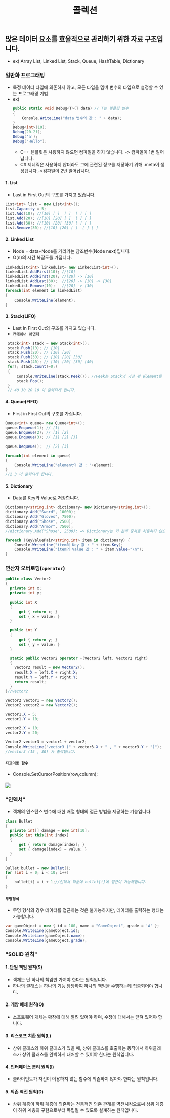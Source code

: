 ﻿---
layout: simple
title: "콜렉션"
---
## 많은 데이터 요소를 효율적으로 관리하기 위한 자료 구조입니다.
- ex) Array List, Linked List, Stack, Queue, HashTable, Dictionary

### **일반화 프로그래밍**
- 특정 데이터 타입에 의존하지 않고, 모든 타입을 멤버 변수의 타입으로 설정할 수 있는 프로그래밍 기법
- ex)
  ```csharp
  public static void Debug<T>(T data) // T는 템플릿 변수
  {
      Console.WriteLine("data 변수의 값 : " + data);
  }
  Debug<int>(10);
  Debug(20.2f);
  Debug('a');
  Debug("Hello");
  ```
  - C++ 템플릿은 사용하지 않으면 컴파일을 하지 않습니다. -> 컴파일이 1번 일어납니다.
  - C# 제네릭은 사용하지 않더라도 그에 관련된 정보를 저장하기 위해 .meta이 생성됩니다.->컴파일이 2번 일어납니다.


#### 1. List
- Last in First Out의 구조를 가지고 있습니다.
```csharp
List<int> list = new List<int>();
list.Capacity = 5;
list.Add(10); //[10] [ ]  [ ]  [ ] [ ]
list.Add(20); //[10] [20] [ ]  [ ] [ ]
list.Add(30); //[10] [20] [30] [ ] [ ]
list.Remove(30); //[10] [20] [ ]  [ ] [ ]
```

#### 2. Linked List
- Node = data+Node를 가리키는 참조변수(Node next)입니다.
- O(n)의 시간 복잡도를 가집니다.
```csharp
LinkedList<int> linkedList= new LinkedList<int>();
linkedList.AddFirst(10); //[10]
linkedList.AddFirst(20); //[20] -> [10]
linkedList.AddLast(30);  //[20] -> [10] -> [30]
linkedList.Remove(10);   //[20] -> [30]
foreach(int element in linkedList)
{
    Console.WriteLine(element);
}
```

#### 3. Stack(LIFO)
- Last In First Out의 구조를 가지고 있습니다.
- `컨테이너 어댑터`
```csharp
 Stack<int> stack = new Stack<int>();
 stack.Push(10); // [10] 
 stack.Push(20); // [10] [20]
 stack.Push(30); // [10] [20] [30] 
 stack.Push(40); // [10] [20] [30] [40] 
 for(; stack.Count!=0;)
 {
     Console.WriteLine(stack.Peek()); //Peek는 Stack의 가장 위 element를 반환하는 함수입니다.
     stack.Pop();
 }
 // 40 30 20 10 이 출력되게 됩니다.
```

#### 4. Queue(FIFO)
- First in First Out의 구조를 가집니다.

````csharp
Queue<int> queue= new Queue<int>();
queue.Enqueue(1); // [1]
queue.Enqueue(2); // [1] [2]
queue.Enqueue(3); // [1] [2] [3]

queue.Dequeue();  // [2] [3]

foreach(int element in queue)
{
    Console.WriteLine("element의 값 : "+element);
}
//2 3 이 출력되게 됩니다.
````
#### 5. Dictionary
- Data를 Key와 Value로 저장합니다.
```csharp
Dictionary<string,int> dictionary= new Dictionary<string,int>();
dictionary.Add("Sword", 10000);
dictionary.Add("Gloves", 7500);
dictionary.Add("Shose", 2500);         
dictionary.Add("Armor", 7500);
//dictionary.Add("Shose", 2500); => Dictionary는 키 값의 중복을 허용하지 않습니다.

foreach (KeyValuePair<string,int> item in dictionary) {
    Console.WriteLine("item의 Key 값 : " + item.Key);
    Console.WriteLine("item의 Value 값 : " + item.Value+"\n");
}
```

### **연산자 오버로딩(`operator`)**
```csharp
public class Vector2
{
  private int x;
  private int y;

  public int X
  {
      get { return x; }
      set { x = value; }
  }

  public int Y
  {
      get { return y; }
      set { y = value; }
  }

  static public Vector2 operator +(Vector2 left, Vector2 right)
  {
    Vector2 result = new Vector2();
    result.X = left.X + right.X;
    result.Y = left.Y + right.Y;
    return result;
  }
}//Vector2
```
```csharp
Vector2 vector1 = new Vector2();
Vector2 vector2 = new Vector2();

vector1.X = 5;
vector1.Y = 10;

vector2.X = 10;
vector2.Y = 20;

Vector2 vector3 = vector1 + vector2;
Console.WriteLine("vector3 (" + vector3.X + " , " + vector3.Y + ")");
//vector3 (15 , 30) 가 출력됩니다.
```

#### `좌표이동 함수`
- Console.SetCursorPosition(row,column);
#### ![](cursorposition.PNG)

### "인덱서"
- 객체의 인스턴스 변수에 대한 배열 형태의 접근 방법을 제공하는 기능입니다.
````csharp
class Bullet
{
  private int[] damage = new int[10];
  public int this[int index]
  {
      get { return damage[index]; }
      set { damage[index] = value; }
  }
}

Bullet bullet = new Bullet();
for (int i = 0; i < 10; i++)
{
    bullet[i] = i + 1;//인덱서 덕분에 bullet[i]에 접근이 가능해집니다.
}
````

#### `무명형식`
- 무명 형식의 경우 데이터를 접근하는 것은 불가능하지만, 데이터를 출력하는 형태는 가능합니다.
```csharp
var gameObject = new { id = 100, name = "GameObject", grade = 'A' };
Console.WriteLine(gameObject.id);
Console.WriteLine(gameObject.name);
Console.WriteLine(gameObject.grade);
```

### **"SOLID 원칙"**
#### 1. 단일 책임 원칙(S)
- 객체는 단 하나의 책임만 가져야 한다는 원칙입니다.
- 하나의 클래스는 하나의 기능 담당하여 하나의 책임을 수행하는데 집중되어야 합니다.

#### 2. 개방 폐쇄 원칙(O)
- 소프트웨어 개체는 확장에 대해 열려 있어야 하며, 수정에 대해서는 닫혀 있어야 합니다.

#### 3. 리스코프 치환 원칙(L)
- 상위 클래스와 하위 클래스가 있을 때, 상위 클래스를 호출하는 동작에서 하위클래스가 상위 클래스를 완벽하게 대처할 수 있어야 한다는 원칙입니다.

#### 4. 인터페이스 분리 원칙(I)
- 클라이언트가 자신이 이용하지 않는 함수에 의존하지 않아야 한다는 원칙입니다.

#### 5. 의존 역전 원칙(D)
- 상위 계층이 하위 계층에 의존하는 전통적인 의존 관계를 역전시킴으로써 상위 계층이 하위 계층의 구현으로부터 독립될 수 있도록 설계하는 원칙입니다.